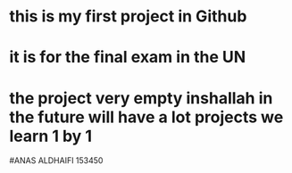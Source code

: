 # this is my first project in Github
# it is for the final exam in the UN
# the project very empty  inshallah in the future will have a lot projects we learn 1 by 1 
#ANAS ALDHAIFI 153450
